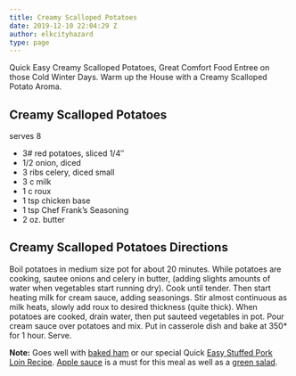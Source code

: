 ```yaml
---
title: Creamy Scalloped Potatoes
date: 2019-12-10 22:04:29 Z
author: elkcityhazard
type: page
---
```


Quick Easy Creamy Scalloped Potatoes, Great Comfort Food Entree on those Cold Winter Days. Warm up the House with a Creamy Scalloped Potato Aroma.

## Creamy Scalloped Potatoes

serves 8

  * 3# red potatoes, sliced 1/4&#8243;
  * 1/2 onion, diced
  * 3 ribs celery, diced small
  * 3 c milk
  * 1 c roux
  * 1 tsp chicken base
  * 1 tsp Chef Frank&#8217;s Seasoning
  * 2 oz. butter

## Creamy Scalloped Potatoes Directions

Boil potatoes in medium size pot for about 20 minutes. While potatoes are cooking, sautee onions and celery in butter, (adding slights amounts of water when vegetables start running dry). Cook until tender. Then start heating milk for cream sauce, adding seasonings. Stir almost continuous as milk heats, slowly add roux to desired thickness (quite thick). When potatoes are cooked, drain water, then put sauteed vegetables in pot. Pour cream sauce over potatoes and mix. Put in casserole dish and bake at 350* for 1 hour. Serve.

**Note:** Goes well with [baked ham][1] or our special Quick [Easy Stuffed Pork Loin Recipe][2]. [Apple sauce][3] is a must for this meal as well as a [green salad][4].

 [1]: /wordpress/institutional-recipes-for-200/honey-baked-ham-recipe-for-200/
 [2]: /wordpress/chef-franks-seasoning-recipes/stuffed-pork-loin-recipe/
 [3]: /wordpress/recipes-for-special-occasions-and-events/michigan-apple-sauce/
 [4]: /wordpress/vegetables-and-salad-recipes/